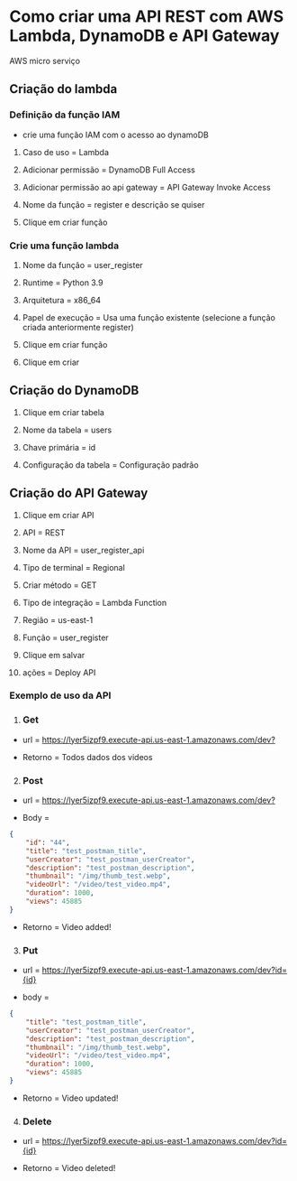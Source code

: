 # Como criar uma API REST com AWS Lambda, DynamoDB e API Gateway

AWS micro serviço

## Criação do lambda

### Definição da função IAM

- crie uma função IAM com o acesso ao dynamoDB

1. Caso de uso = Lambda

2. Adicionar permissão = DynamoDB Full Access

3. Adicionar permissão ao api gateway = API Gateway Invoke Access

4. Nome da função = register e descrição se quiser

5. Clique em criar função

### Crie uma função lambda

1. Nome da função = user_register

2. Runtime = Python 3.9

3. Arquitetura = x86_64

4. Papel de execução = Usa uma função existente (selecione a função criada anteriormente register)

5. Clique em criar função

6. Clique em criar

## Criação do DynamoDB

1. Clique em criar tabela

2. Nome da tabela = users

3. Chave primária = id

4. Configuração da tabela = Configuração padrão

## Criação do API Gateway

1. Clique em criar API

2. API = REST

3. Nome da API = user_register_api

4. Tipo de terminal = Regional

5. Criar método = GET

6. Tipo de integração = Lambda Function

7. Região = us-east-1

8. Função = user_register

9. Clique em salvar

10. ações = Deploy API

### Exemplo de uso da API

1. ### Get

- url = <https://lyer5izpf9.execute-api.us-east-1.amazonaws.com/dev?>

- Retorno = Todos dados dos videos
2. ### Post

- url = <https://lyer5izpf9.execute-api.us-east-1.amazonaws.com/dev?>

- Body =

```json
{
    "id": "44",
    "title": "test_postman_title",
    "userCreator": "test_postman_userCreator",
    "description": "test_postman_description",
    "thumbnail": "/img/thumb_test.webp",
    "videoUrl": "/video/test_video.mp4",
    "duration": 1000,
    "views": 45885
}
```

- Retorno = Video added!

3. ### Put

- url = <https://lyer5izpf9.execute-api.us-east-1.amazonaws.com/dev?id={id}>

- body =

```json
{
    "title": "test_postman_title",
    "userCreator": "test_postman_userCreator",
    "description": "test_postman_description",
    "thumbnail": "/img/thumb_test.webp",
    "videoUrl": "/video/test_video.mp4",
    "duration": 1000,
    "views": 45885
}
```

- Retorno = Video updated!

4. ### Delete

- url = <https://lyer5izpf9.execute-api.us-east-1.amazonaws.com/dev?id={id}>

- Retorno = Video deleted!